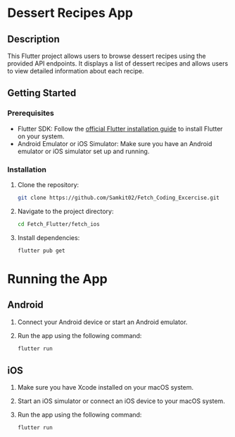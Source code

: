 # Dessert Recipes App

## Description
This Flutter project allows users to browse dessert recipes using the provided API endpoints. It displays a list of dessert recipes and allows users to view detailed information about each recipe.

## Getting Started

### Prerequisites
- Flutter SDK: Follow the [official Flutter installation guide](https://flutter.dev/docs/get-started/install) to install Flutter on your system.
- Android Emulator or iOS Simulator: Make sure you have an Android emulator or iOS simulator set up and running.

### Installation
1. Clone the repository:

   ```bash
   git clone https://github.com/Samkit02/Fetch_Coding_Excercise.git
2. Navigate to the project directory:

   ```bash
   cd Fetch_Flutter/fetch_ios
4. Install dependencies:

   ```bash
   flutter pub get

# Running the App

## Android
1. Connect your Android device or start an Android emulator.
2. Run the app using the following command:

   ```bash
   flutter run

## iOS
1. Make sure you have Xcode installed on your macOS system.
2. Start an iOS simulator or connect an iOS device to your macOS system.
3. Run the app using the following command:

   ```bash
   flutter run
